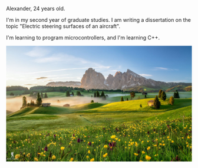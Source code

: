 Alexander, 24 years old.

I'm in my second year of graduate studies. 
I am writing a dissertation on the topic "Electric steering surfaces of an aircraft".

I'm learning to program microcontrollers, and I'm learning C++.

![File](file.png)